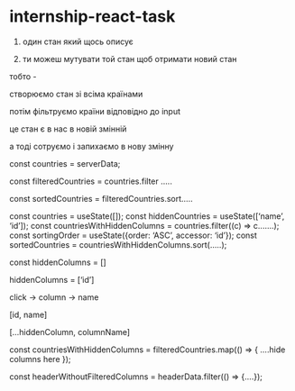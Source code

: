 # internship-react-task

1. один стан який щось описує

2. ти можеш мутувати той стан щоб отримати новий стан

тобто -

створюємо стан зі всіма країнами

потім фільтруємо країни відповідно до input

це стан є в нас в новій змінній

а тоді сотруємо і запихаємо в нову змінну

const countries = serverData;

const filteredCountries = countries.filter …..

const sortedCountries = filteredCountries.sort…..

const countries = useState([]);
const hiddenCountries = useState([‘name’, ‘id’]);
const countriesWithHiddenColumns = countries.filter((c) => c.......);
const sortingOrder = useState({order: ‘ASC’, accessor: ‘id’});
const sortedCountries = countriesWithHiddenColumns.sort(.....);

const hiddenColumns = []

hiddenColumns = [‘id’]

click -> column -> name

[id, name]

[…hiddenColumn, columnName]

const countriesWithHiddenColumns = filteredCountries.map(() => {
….hide columns here
});

const headerWithoutFilteredColumns = headerData.filter(() => {….});
